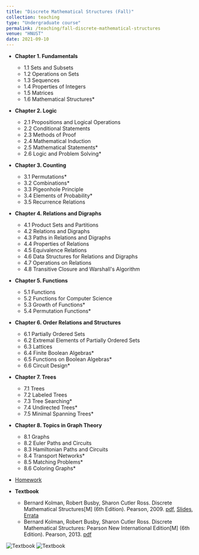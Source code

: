 ```yaml
---
title: "Discrete Mathematical Structures (Fall)"
collection: teaching
type: "Undergraduate course"
permalink: /teaching/fall-discrete-mathematical-structures
venue: "HNUST"
date: 2021-09-10
---
```

* **Chapter 1. Fundamentals**
  * 1.1 Sets and Subsets
  * 1.2 Operations on Sets
  * 1.3 Sequences
  * 1.4 Properties of Integers
  * 1.5 Matrices
  * 1.6 Mathematical Structures*
* **Chapter 2. Logic**
  * 2.1 Propositions and Logical Operations
  * 2.2 Conditional Statements
  * 2.3 Methods of Proof
  * 2.4 Mathematical Induction
  * 2.5 Mathematical Statements*
  * 2.6 Logic and Problem Solving*
* **Chapter 3. Counting**
  * 3.1 Permutations*
  * 3.2 Combinations*
  * 3.3 Pigeonhole Principle
  * 3.4 Elements of Probability*
  * 3.5 Recurrence Relations
* **Chapter 4. Relations and Digraphs**
  * 4.1 Product Sets and Partitions
  * 4.2 Relations and Digraphs
  * 4.3 Paths in Relations and Digraphs
  * 4.4 Properties of Relations
  * 4.5 Equivalence Relations
  * 4.6 Data Structures for Relations and Digraphs
  * 4.7 Operations on Relations
  * 4.8 Transitive Closure and Warshall's Algorithm
* **Chapter 5. Functions**
  * 5.1 Functions
  * 5.2 Functions for Computer Science
  * 5.3 Growth of Functions*
  * 5.4 Permutation Functions*
* **Chapter 6. Order Relations and Structures**
  * 6.1 Partially Ordered Sets
  * 6.2 Extremal Elements of Partially Ordered Sets
  * 6.3 Lattices
  * 6.4 Finite Boolean Algebras*
  * 6.5 Functions on Boolean Algebras*
  * 6.6 Circuit Design*
* **Chapter 7. Trees**
  * 7.1 Trees
  * 7.2 Labeled Trees
  * 7.3 Tree Searching*
  * 7.4 Undirected Trees*
  * 7.5 Minimal Spanning Trees*
* **Chapter 8. Topics in Graph Theory**
  * 8.1 Graphs
  * 8.2 Euler Paths and Circuits
  * 8.3 Hamiltonian Paths and Circuits
  * 8.4 Transport Networks*
  * 8.5 Matching Problems*
  * 8.6 Coloring Graphs*

* [Homework](https://github.com/guoshengkang/guoshengkang.github.io/blob/master/_teaching/fall-discrete-mathematical-structures-HW.md)  
* **Textbook**
  * Bernard Kolman, Robert Busby, Sharon Cutler Ross. Discrete Mathematical Structures[M] (6th Edition). Pearson, 2009. [pdf](https://pan.baidu.com/s/1GqlOvWpghCkHLEddAmHShA), [Slides](https://pan.baidu.com/s/1yLgaWig5ryX0BAvTPlJ_2Q), [Errata](https://github.com/guoshengkang/guoshengkang.github.io/blob/master/_teaching/errors-in-discrete-mathematical-structures.md)  
  * Bernard Kolman, Robert Busby, Sharon Cutler Ross. Discrete Mathematical Structures: Pearson New International Edition[M] (6th Edition). Pearson, 2013. [pdf](https://pan.baidu.com/s/1QooN-9q2GAIBek8vUONVWA)

![Textbook](http://guoshengkang.github.io/files/2021_Fall_Discrete_Mathematical_Structures-教材封面1.jpg)&nbsp;![Textbook](http://guoshengkang.github.io/files/2021_Fall_Discrete_Mathematical_Structures-教材封面2.jpg)
